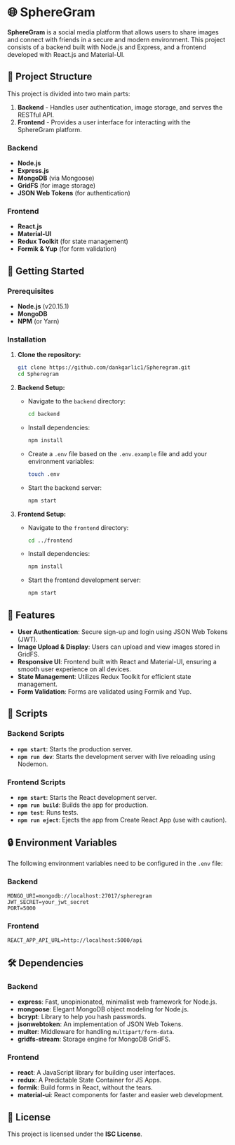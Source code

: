 

# 🌐 SphereGram

**SphereGram** is a social media platform that allows users to share images and connect with friends in a secure and modern environment. This project consists of a backend built with Node.js and Express, and a frontend developed with React.js and Material-UI.



## 📂 Project Structure

This project is divided into two main parts:

1. **Backend** - Handles user authentication, image storage, and serves the RESTful API.
2. **Frontend** - Provides a user interface for interacting with the SphereGram platform.

### Backend

- **Node.js**
- **Express.js**
- **MongoDB** (via Mongoose)
- **GridFS** (for image storage)
- **JSON Web Tokens** (for authentication)

### Frontend

- **React.js**
- **Material-UI**
- **Redux Toolkit** (for state management)
- **Formik & Yup** (for form validation)



## 🚀 Getting Started

### Prerequisites

- **Node.js** (v20.15.1)
- **MongoDB**
- **NPM** (or Yarn)

### Installation

1. **Clone the repository:**

   ```bash
   git clone https://github.com/dankgarlic1/Spheregram.git
   cd Spheregram
   ```

2. **Backend Setup:**

   - Navigate to the `backend` directory:

     ```bash
     cd backend
     ```

   - Install dependencies:

     ```bash
     npm install
     ```

   - Create a `.env` file based on the `.env.example` file and add your environment variables:

     ```bash
     touch .env
     ```

   - Start the backend server:

     ```bash
     npm start
     ```

3. **Frontend Setup:**

   - Navigate to the `frontend` directory:

     ```bash
     cd ../frontend
     ```

   - Install dependencies:

     ```bash
     npm install
     ```

   - Start the frontend development server:

     ```bash
     npm start
     ```


## 🌟 Features

- **User Authentication**: Secure sign-up and login using JSON Web Tokens (JWT).
- **Image Upload & Display**: Users can upload and view images stored in GridFS.
- **Responsive UI**: Frontend built with React and Material-UI, ensuring a smooth user experience on all devices.
- **State Management**: Utilizes Redux Toolkit for efficient state management.
- **Form Validation**: Forms are validated using Formik and Yup.


## 📜 Scripts

### Backend Scripts

- **`npm start`**: Starts the production server.
- **`npm run dev`**: Starts the development server with live reloading using Nodemon.

### Frontend Scripts

- **`npm start`**: Starts the React development server.
- **`npm run build`**: Builds the app for production.
- **`npm test`**: Runs tests.
- **`npm run eject`**: Ejects the app from Create React App (use with caution).


## 🔒 Environment Variables

The following environment variables need to be configured in the `.env` file:

### Backend

```plaintext
MONGO_URI=mongodb://localhost:27017/spheregram
JWT_SECRET=your_jwt_secret
PORT=5000
```

### Frontend

```plaintext
REACT_APP_API_URL=http://localhost:5000/api
```


## 🛠️ Dependencies

### Backend

- **express**: Fast, unopinionated, minimalist web framework for Node.js.
- **mongoose**: Elegant MongoDB object modeling for Node.js.
- **bcrypt**: Library to help you hash passwords.
- **jsonwebtoken**: An implementation of JSON Web Tokens.
- **multer**: Middleware for handling `multipart/form-data`.
- **gridfs-stream**: Storage engine for MongoDB GridFS.

### Frontend

- **react**: A JavaScript library for building user interfaces.
- **redux**: A Predictable State Container for JS Apps.
- **formik**: Build forms in React, without the tears.
- **material-ui**: React components for faster and easier web development.


## 📄 License

This project is licensed under the **ISC License**.


